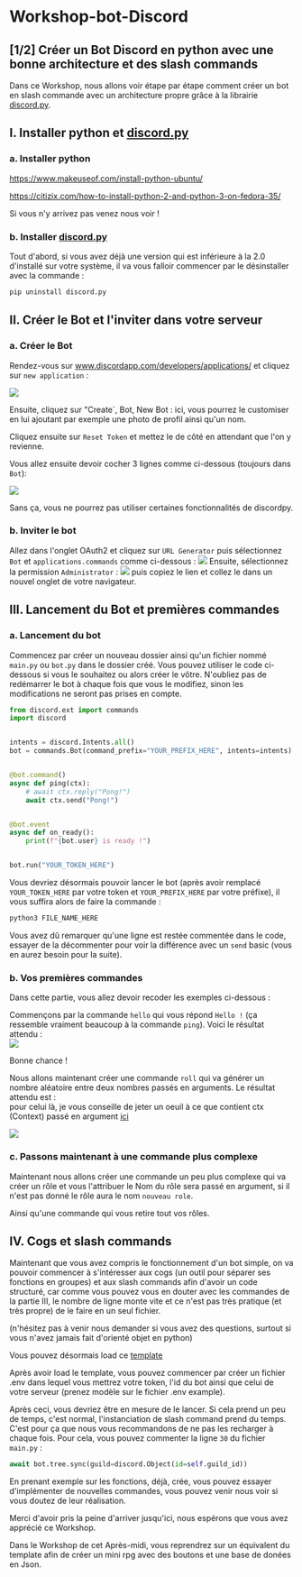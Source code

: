 # Workshop-bot-Discord

## [1/2] Créer un Bot Discord en python avec une bonne architecture et des slash commands

Dans ce Workshop, nous allons voir étape par étape comment créer un bot en slash commande avec un architecture propre grâce à la librairie [discord.py](https://discordpy.readthedocs.io/en/latest/).

## I. Installer python et [discord.py](https://discordpy.readthedocs.io/en/latest/)

### a. Installer python


https://www.makeuseof.com/install-python-ubuntu/

https://citizix.com/how-to-install-python-2-and-python-3-on-fedora-35/

Si vous n'y arrivez pas venez nous voir !

### b. Installer [discord.py](https://discordpy.readthedocs.io/en/latest/)

Tout d'abord, si vous avez déjà une version qui est inférieure à la 2.0 d'installé sur votre système, il va vous falloir commencer par le désinstaller avec la commande :

```bash
pip uninstall discord.py
```

## II. Créer le Bot et l'inviter dans votre serveur

### a. Créer le Bot
Rendez-vous sur www.discordapp.com/developers/applications/ et cliquez sur `new application` :

![](https://cdn.discordapp.com/attachments/983394818078154832/986572706101215232/unknown.png)

Ensuite, cliquez sur "Create`, Bot, New Bot : ici, vous pourrez le customiser en lui ajoutant par exemple une photo de profil ainsi qu'un nom.

Cliquez ensuite sur `Reset Token` et mettez le de côté en attendant que l'on y revienne.

Vous allez ensuite devoir cocher 3 lignes comme ci-dessous (toujours dans `Bot`):

![](https://cdn.discordapp.com/attachments/983394818078154832/986573641619763200/unknown.png)

Sans ça, vous ne pourrez pas utiliser certaines fonctionnalités de discordpy.

### b. Inviter le bot

Allez dans l'onglet OAuth2 et cliquez sur `URL Generator` puis sélectionnez `Bot` et `applications.commands` comme ci-dessous :
![](https://media.discordapp.net/attachments/983394818078154832/986577535317991494/unknown.png)
Ensuite, sélectionnez la permission `Administrator` :
![](https://cdn.discordapp.com/attachments/983394818078154832/986577941028798494/unknown.png) puis copiez le lien et collez le dans un nouvel onglet de votre navigateur.

## III. Lancement du Bot et premières commandes

### a. Lancement du bot

Commencez par créer un nouveau dossier ainsi qu'un fichier nommé `main.py` ou `bot.py` dans le dossier créé.
Vous pouvez utiliser le code ci-dessous si vous le souhaitez ou alors créer le vôtre.
N'oubliez pas de redémarrer le bot à chaque fois que vous le modifiez, sinon les modifications ne seront pas prises en compte.

```python
from discord.ext import commands
import discord


intents = discord.Intents.all()
bot = commands.Bot(command_prefix="YOUR_PREFIX_HERE", intents=intents)


@bot.command()
async def ping(ctx):
    # await ctx.reply("Pong!")
    await ctx.send("Pong!")


@bot.event
async def on_ready():
    print(f"{bot.user} is ready !")


bot.run("YOUR_TOKEN_HERE")
```
Vous devriez désormais pouvoir lancer le bot (après avoir remplacé `YOUR_TOKEN_HERE` par votre token et `YOUR_PREFIX_HERE` par votre préfixe), il vous suffira alors de faire la commande :
```bash
python3 FILE_NAME_HERE
```

Vous avez dû remarquer qu'une ligne est restée commentée dans le code, essayer de la décommenter pour voir la différence avec un `send` basic (vous en aurez besoin pour la suite).

### b. Vos premières commandes

Dans cette partie, vous allez devoir recoder les exemples ci-dessous :

Commençons par la commande `hello` qui vous répond `Hello !` (ça ressemble vraiment beaucoup à la commande `ping`).
Voici le résultat attendu :  
![](https://cdn.discordapp.com/attachments/983394818078154832/986609462641053746/unknown.png)

Bonne chance !

Nous allons maintenant créer une commande `roll` qui va générer un nombre aléatoire entre deux nombres passés en arguments. Le résultat attendu est :  
pour celui là, je vous conseille de jeter un oeuil à ce que contient ctx (Context) passé en argument [ici](https://discordpy.readthedocs.io/en/latest/ext/commands/api.html?highlight=commands%20context#discord.ext.commands.Context)  

![](https://cdn.discordapp.com/attachments/976184633869873205/986632820652908544/unknown.png)

### c. Passons maintenant à une commande plus complexe

Maintenant nous allons créer une commande un peu plus complexe qui va créer un rôle et vous l'attribuer le Nom du rôle sera passé en argument, si il n'est pas donné le rôle aura le nom `nouveau role`.

Ainsi qu'une commande qui vous retire tout vos rôles.

## IV. Cogs et slash commands

Maintenant que vous avez compris le fonctionnement d'un bot simple, on va pouvoir commencer à s'intéresser aux cogs (un outil pour séparer ses fonctions en groupes) et aux slash commands afin d'avoir un code structuré, car comme vous pouvez vous en douter avec les commandes de la partie III, le nombre de ligne monte vite et ce n'est pas très pratique (et très propre) de le faire en un seul fichier.

(n'hésitez pas à venir nous demander si vous avez des questions, surtout si vous n'avez jamais fait d'orienté objet en python)

Vous pouvez désormais load ce [template](https://github.com/hollitizz/template-bot-workshop.git)

Après avoir load le template, vous pouvez commencer par créer un fichier .env dans lequel vous mettrez votre token, l'id du bot ainsi que celui de votre serveur (prenez modèle sur le fichier .env example).

Après ceci, vous devriez être en mesure de le lancer.
Si cela prend un peu de temps, c'est normal, l'instanciation de slash command prend du temps. C'est pour ça que nous vous recommandons de ne pas les recharger à chaque fois. Pour cela, vous pouvez commenter la ligne `30` du fichier `main.py` :
```python
await bot.tree.sync(guild=discord.Object(id=self.guild_id))
```

En prenant exemple sur les fonctions, déjà, crée, vous pouvez essayer d'implémenter de nouvelles commandes, vous pouvez venir nous voir si vous doutez de leur réalisation.

Merci d'avoir pris la peine d'arriver jusqu'ici, nous espérons que vous avez apprécié ce Workshop.

Dans le Workshop de cet Après-midi, vous reprendrez sur un équivalent du template afin de créer un mini rpg avec des boutons et une base de donées en Json.
